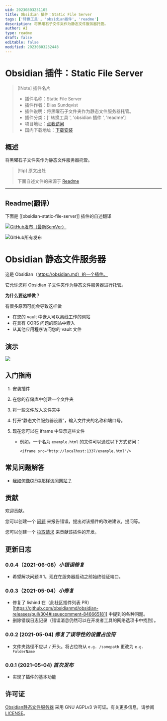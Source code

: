 ```yaml
---
uid: 20230803231105
title: Obsidian 插件：Static File Server
tags: ['转换工具', 'obsidian插件', 'readme']
description: 将黑曜石子文件夹作为静态文件服务器托管。
author: AI
type: readme
draft: false
editable: false
modified: 20230803232448
---
```


# Obsidian 插件：Static File Server

> [!Note] 插件名片
> - 插件名称：Static File Server
> - 插件作者：Elias Sundqvist
> - 插件说明：将黑曜石子文件夹作为静态文件服务器托管。
> - 插件分类：[' 转换工具 ', 'obsidian 插件 ', 'readme']
> - 项目地址：[点我访问](https://github.com/elias-sundqvist/obsidian-static-file-server)
> - 国内下载地址：[下载安装](https://pkmer.cn/products/plugin/pluginMarket/?obsidian-static-file-server)

## 概述

将黑曜石子文件夹作为静态文件服务器托管。

> [!tip] 原文出处
>
>下面自述文件的来源于 [Readme](https://ghproxy.net/https://raw.githubusercontent.com/elias-sundqvist/obsidian-static-file-server/master/README.md)
>

---

## Readme(翻译）

下面是 [[obsidian-static-file-server]] 插件的自述翻译

[![GitHub发布（最新SemVer）](https://img.shields.io/github/v/release/elias-sundqvist/obsidian-static-file-server?style=for-the-badge&sort=semver)](https://github.com/elias-sundqvist/obsidian-static-file-server/releases/latest)

![GitHub所有发布](https://img.shields.io/github/downloads/elias-sundqvist/obsidian-static-file-server/total?style=for-the-badge)

# Obsidian 静态文件服务器

这是 Obsidian（<https://obsidian.md）的一个插件。>

它允许您将 Obsidian 子文件夹作为静态文件服务器进行托管。

**为什么要这样做？**

有很多原因可能会导致这样做

- 在您的 vault 中嵌入可以离线工作的网站
- 在具有 CORS 问题的网站中嵌入
- 从其他应用程序访问您的 vault 文件

## 演示

![](images/static%20file%20server%20demo.gif)

## 入门指南

1. 安装插件
2. 在您的存储库中创建一个文件夹
3. 将一些文件放入文件夹中
4. 打开“静态文件服务器设置”，输入文件夹的名称和端口号。
5. 现在您可以在 iframe 中显示这些文件

   * 例如，一个名为 `example.html` 的文件可以通过以下方式访问：

     `<iframe src="http://localhost:1337/example.html"/>`

## 常见问题解答

* [我如何像GIF中那样访问网站？](https://github.com/elias-sundqvist/obsidian-static-file-server/issues/3#issuecomment-857964429)

## 贡献

欢迎贡献。

您可以创建一个 [问题](https://github.com/elias-sundqvist/obsidian-static-file-server/issues) 来报告错误，提出对该插件的改进建议，提问等。

您可以创建一个 [拉取请求](https://github.com/elias-sundqvist/obsidian-static-file-server/pulls) 来贡献该插件的开发。

## 更新日志

### 0.0.4（2021-06-08）*小错误修复*

* 希望解决问题＃1。现在在服务器启动之前始终验证端口。

### 0.0.3（2021-05-04）*小修复*

* 修复了 lishind 在（此社区插件列表 PR）[https://github.com/obsidianmd/obsidian-releases/pull/304#issuecomment-846665181] 中提到的各种问题。
* 删除错误日志记录（错误消息仍然可以在开发者工具的网络选项卡中找到）。

### 0.0.2 (2021-05-04) *修复了误导性的设置占位符*

* 文件夹路径不应以 `/` 开头。将占位符从 `e.g. /somepath` 更改为 `e.g. FolderName`

### 0.0.1 (2021-05-04) *首次发布*

* 实现了插件的基本功能

## 许可证

[Obsidian静态文件服务器](https://github.com/elias-sundqvist/obsidian-static-file-server) 采用 GNU AGPLv3 许可证。有关更多信息，请参阅 [LICENSE](https://github.com/elias-sundqvist/obsidian-static-file-server/blob/master/LICENSE.TXT)。
